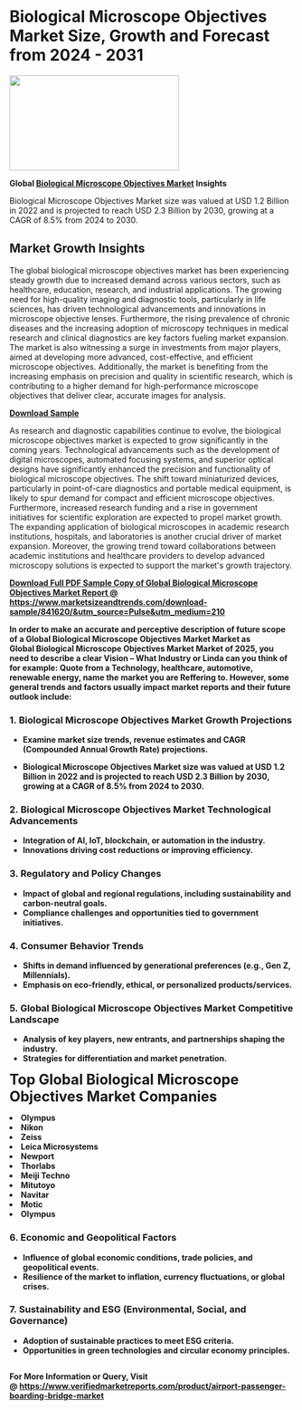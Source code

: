 <H1>Biological Microscope Objectives Market Size, Growth and Forecast from 2024 - 2031</H1><img class="aligncenter size-medium wp-image-584254" src="https://thirdeyenews.in/wp-content/uploads/2024/09/Global-Market-Research-300x168.jpeg" alt="" width="300" height="168" /><p><strong>Global&nbsp;<a href="https://www.marketsizeandtrends.com/download-sample/841620/&amp;utm_source=Pulse&amp;utm_medium=210">Biological Microscope Objectives Market</a> Insights</strong></p><p>Biological Microscope Objectives Market size was valued at USD 1.2 Billion in 2022 and is projected to reach USD 2.3 Billion by 2030, growing at a CAGR of 8.5% from 2024 to 2030.</p><p><h2>Market Growth Insights</h2> <p>The global biological microscope objectives market has been experiencing steady growth due to increased demand across various sectors, such as healthcare, education, research, and industrial applications. The growing need for high-quality imaging and diagnostic tools, particularly in life sciences, has driven technological advancements and innovations in microscope objective lenses. Furthermore, the rising prevalence of chronic diseases and the increasing adoption of microscopy techniques in medical research and clinical diagnostics are key factors fueling market expansion. The market is also witnessing a surge in investments from major players, aimed at developing more advanced, cost-effective, and efficient microscope objectives. Additionally, the market is benefiting from the increasing emphasis on precision and quality in scientific research, which is contributing to a higher demand for high-performance microscope objectives that deliver clear, accurate images for analysis.</p> <p><strong><a href="#">Download Sample</a></strong></p> <p>As research and diagnostic capabilities continue to evolve, the biological microscope objectives market is expected to grow significantly in the coming years. Technological advancements such as the development of digital microscopes, automated focusing systems, and superior optical designs have significantly enhanced the precision and functionality of biological microscope objectives. The shift toward miniaturized devices, particularly in point-of-care diagnostics and portable medical equipment, is likely to spur demand for compact and efficient microscope objectives. Furthermore, increased research funding and a rise in government initiatives for scientific exploration are expected to propel market growth. The expanding application of biological microscopes in academic research institutions, hospitals, and laboratories is another crucial driver of market expansion. Moreover, the growing trend toward collaborations between academic institutions and healthcare providers to develop advanced microscopy solutions is expected to support the market's growth trajectory.</p> <p><strong><a href="#"></p><p><span class=""><strong>Download Full PDF Sample Copy of Global Biological Microscope Objectives Market Report</strong> @ <a href="https://www.marketsizeandtrends.com/download-sample/841620/&amp;utm_source=Pulse&amp;utm_medium=210" target="_blank">https://www.marketsizeandtrends.com/download-sample/841620/&amp;utm_source=Pulse&amp;utm_medium=210</a></span></p><p>In order to make an accurate and perceptive description of future scope of a Global&nbsp;Biological Microscope Objectives Market Market as Global&nbsp;Biological Microscope Objectives Market Market of 2025, you need to describe a clear Vision &ndash; What Industry or Linda can you think of for example: Quote from a Technology, healthcare, automotive, renewable energy, name the market you are Reffering to. However, some general trends and factors usually impact market reports and their future outlook include:</p><h3>1.&nbsp;<strong>Biological Microscope Objectives Market Growth Projections</strong></h3><ul><li>Examine market size trends, revenue estimates and CAGR (Compounded Annual Growth Rate) projections.</li><li><p>Biological Microscope Objectives Market size was valued at USD 1.2 Billion in 2022 and is projected to reach USD 2.3 Billion by 2030, growing at a CAGR of 8.5% from 2024 to 2030.</p></li></ul><h3>2.&nbsp;<strong>Biological Microscope Objectives Market Technological Advancements</strong></h3><ul><li>Integration of AI, IoT, blockchain, or automation in the industry.</li><li>Innovations driving cost reductions or improving efficiency.</li></ul><h3>3.&nbsp;<strong>Regulatory and Policy Changes</strong></h3><ul><li>Impact of global and regional regulations, including sustainability and carbon-neutral goals.</li><li>Compliance challenges and opportunities tied to government initiatives.</li></ul><h3>4.&nbsp;<strong>Consumer Behavior Trends</strong></h3><ul><li>Shifts in demand influenced by generational preferences (e.g., Gen Z, Millennials).</li><li>Emphasis on eco-friendly, ethical, or personalized products/services.</li></ul><h3>5.&nbsp;<strong>Global Biological Microscope Objectives Market Competitive Landscape</strong></h3><ul><li>Analysis of key players, new entrants, and partnerships shaping the industry.</li><li>Strategies for differentiation and market penetration.</li></ul><p data-pm-slice="1 1 []"><span style="color: inherit; font-family: inherit; font-size: 25px;">Top Global Biological Microscope Objectives Market Companies</span></p><div class="" data-test-id=""><p><li>Olympus</li><li> Nikon</li><li> Zeiss</li><li> Leica Microsystems</li><li> Newport</li><li> Thorlabs</li><li> Meiji Techno</li><li> Mitutoyo</li><li> Navitar</li><li> Motic</li><li> Olympus</li></p></div><h3>6.&nbsp;<strong>Economic and Geopolitical Factors</strong></h3><ul><li>Influence of global economic conditions, trade policies, and geopolitical events.</li><li>Resilience of the market to inflation, currency fluctuations, or global crises.</li></ul><h3>7.&nbsp;<strong>Sustainability and ESG (Environmental, Social, and Governance)</strong></h3><ul><li>Adoption of sustainable practices to meet ESG criteria.</li><li>Opportunities in green technologies and circular economy principles.</li></ul><h2><strong style="font-size: 14px;">For More Information or Query, Visit @&nbsp;</strong><a style="background-color: #ffffff; font-size: 14px;" href="https://www.marketsizeandtrends.com/report/biological-microscope-objectives-market/" target="_blank">https://www.verifiedmarketreports.com/product/airport-passenger-boarding-bridge-market</a></h2>
